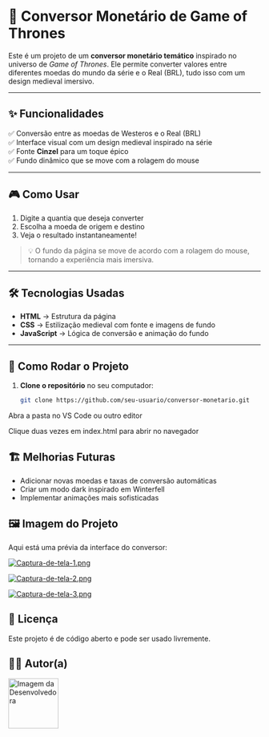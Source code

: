 # 🏰 Conversor Monetário de Game of Thrones  

Este é um projeto de um **conversor monetário temático** inspirado no universo de *Game of Thrones*. Ele permite converter valores entre diferentes moedas do mundo da série e o Real (BRL), tudo isso com um design medieval imersivo.  

---

## ✨ Funcionalidades  

✅ Conversão entre as moedas de Westeros e o Real (BRL)  
✅ Interface visual com um design medieval inspirado na série  
✅ Fonte **Cinzel** para um toque épico  
✅ Fundo dinâmico que se move com a rolagem do mouse  

---

## 🎮 Como Usar  

1. Digite a quantia que deseja converter  
2. Escolha a moeda de origem e destino  
3. Veja o resultado instantaneamente!  

> 💡 O fundo da página se move de acordo com a rolagem do mouse, tornando a experiência mais imersiva.  

---

## 🛠️ Tecnologias Usadas  

- **HTML** → Estrutura da página  
- **CSS** → Estilização medieval com fonte e imagens de fundo  
- **JavaScript** → Lógica de conversão e animação do fundo  

---

## 🚀 Como Rodar o Projeto  

1. **Clone o repositório** no seu computador:  
   ```bash
   git clone https://github.com/seu-usuario/conversor-monetario.git

  Abra a pasta no VS Code ou outro editor

  Clique duas vezes em index.html para abrir no navegador

## 🏗️ Melhorias Futuras
-  Adicionar novas moedas e taxas de conversão automáticas 
-  Criar um modo dark inspirado em Winterfell 
-  Implementar animações mais sofisticadas 

## 🖼️ Imagem do Projeto
Aqui está uma prévia da interface do conversor:

[![Captura-de-tela-1.png](https://i.postimg.cc/rwF1mVJk/Captura-de-tela-1.png)](https://postimg.cc/vckg2dkq)

[![Captura-de-tela-2.png](https://i.postimg.cc/pLGD5wGn/Captura-de-tela-2.png)](https://postimg.cc/Sn9Xwvpy)

[![Captura-de-tela-3.png](https://i.postimg.cc/g0x3VgQt/Captura-de-tela-3.png)](https://postimg.cc/06q6x087)

## 📜 Licença
Este projeto é de código aberto e pode ser usado livremente.

## 👩‍💻 Autor(a)

<img src="https://i.postimg.cc/J7NZ5DY8/professional-neutral-photo.png" alt="Imagem da Desenvolvedora" width="100">






